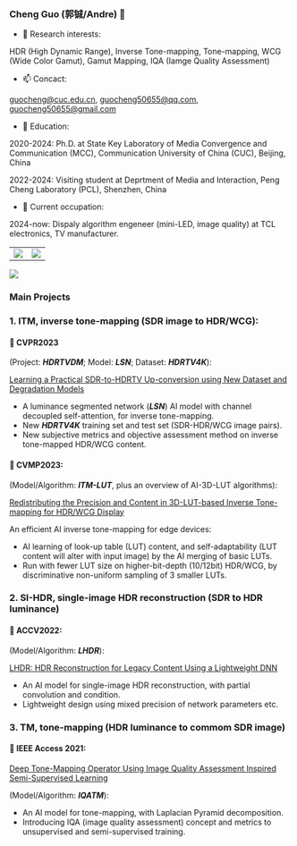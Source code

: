 ### Cheng Guo (郭铖/Andre) 👋
- 📕 Research interests:

HDR (High Dynamic Range), Inverse Tone-mapping, Tone-mapping, WCG (Wide Color Gamut), Gamut Mapping, IQA (Iamge Quality Assessment)

- 📫 Concact:

guocheng@cuc.edu.cn, guocheng50655@qq.com, guocheng50655@gmail.com

- 🔭 Education:

2020-2024: Ph.D. at State Key Laboratory of Media Convergence and Communication (MCC), Communication University of China (CUC), Beijing, China

2022-2024: Visiting student at Deprtment of Media and Interaction, Peng Cheng Laboratory (PCL), Shenzhen, China

- 🌱 Current occupation:

2024-now: Dispaly algorithm engeneer (mini-LED, image quality) at TCL electronics, TV manufacturer.

<body>
<table id="tbl" border=1 width="75%" rules=none frame=void>
  <td><img src="https://github-readme-stats.vercel.app/api?username=andreguo&show_icons=true&hide=issues&theme=dark&hide_title=false" ></td>
  <td><img src="https://github-readme-stats.vercel.app/api/top-langs/?username=andreguo&layout=compact&theme=dark&hide_title=false" ></td>
</table>
<a href="https://clustrmaps.com/site/1byto"  title="Visit tracker"><img src="//www.clustrmaps.com/map_v2.png?d=iy7jYIXQNVb1iNdYojK10gphv9Ehd64poFK31f-rnIk&cl=ffffff"/></a>
</body>

<!--
**AndreGuo/andreguo** is a ✨ _special_ ✨ repository because its `README.md` (this file) appears on your GitHub profile.

Here are some ideas to get you started:

- 🔭 I’m currently working on ...
- 🌱 I’m currently learning ...
- 👯 I’m looking to collaborate on ...
- 🤔 I’m looking for help with ...
- 💬 Ask me about ...
- 📫 How to reach me: ...
- 😄 Pronouns: ...
- ⚡ Fun fact: ...
-->

### Main Projects
### 1. ITM, inverse tone-mapping (SDR image to HDR/WCG):
#### 🔭 **CVPR2023**

(Project: ***HDRTVDM***; Model: ***LSN***; Dataset: ***HDRTV4K***):

[Learning a Practical SDR-to-HDRTV Up-conversion using New Dataset and Degradation Models](https://github.com/AndreGuo/HDRTVDM)
+ A luminance segmented network (***LSN***) AI model with channel decoupled self-attention, for inverse tone-mapping.
+ New ***HDRTV4K*** training set and test set (SDR-HDR/WCG image pairs).
+ New subjective metrics and objective assessment method on inverse tone-mapped HDR/WCG content.

#### 🔭 **CVMP2023**:

(Model/Algorithm: ***ITM-LUT***, plus an overview of AI-3D-LUT algorithms):

[Redistributing the Precision and Content in 3D-LUT-based Inverse Tone-mapping for HDR/WCG Display](https://github.com/AndreGuo/ITMLUT)

An efficient AI inverse tone-mapping for edge devices:
+ AI learning of look-up table (LUT) content, and self-adaptability (LUT content will alter with input image) by the AI merging of basic LUTs.
+ Run with fewer LUT size on higher-bit-depth (10/12bit) HDR/WCG, by discriminative non-uniform sampling of 3 smaller LUTs.

### 2. SI-HDR, single-image HDR reconstruction (SDR to HDR luminance)
#### 🔭 **ACCV2022**:

(Model/Algorithm: ***LHDR***):

[LHDR: HDR Reconstruction for Legacy Content Using a Lightweight DNN](https://github.com/AndreGuo/LHDR)
+ An AI model for single-image HDR reconstruction, with partial convolution and condition.
+ Lightweight design using mixed precision of network parameters etc.

### 3. TM, tone-mapping (HDR luminance to commom SDR image)
#### 🔭 **IEEE Access 2021**:

[Deep Tone-Mapping Operator Using Image Quality Assessment Inspired Semi-Supervised Learning](https://github.com/AndreGuo/IQATM)

(Model/Algorithm: ***IQATM***):

+ An AI model for tone-mapping, with Laplacian Pyramid decomposition.
+ Introducing IQA (image quality assessment) concept and metrics to unsupervised and semi-supervised training.
